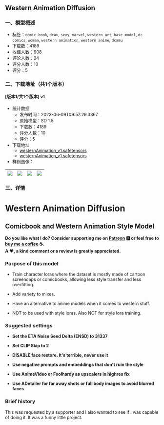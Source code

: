 ## Western Animation Diffusion
### 一、模型概述

- 标签：`comic book`, `dcau`, `sexy`, `marvel`, `western art`, `base model`, `dc comics`, `woman`, `western animation`, `western anime`, `dcamu`
- 下载数：4189
- 收藏人数：908
- 评论人数：24
- 评分人数：10
- 评分：5

### 二、下载地址（共1个版本）

#### [版本1/共1个版本] v1

- 统计数据
  - 发布时间：2023-06-09T09:57:29.336Z
  - 原始模型：SD 1.5
  - 下载数：4189
  - 评分人数：10
  - 评分：5
- 下载地址
  - [westernAnimation_v1.safetensors](https://civitai.com/api/download/models/92044?type=Model&format=SafeTensor&size=full&fp=fp16)
  - [westernAnimation_v1.safetensors](https://civitai.com/api/download/models/92044)
- 样例图像：

| <img src="https://image.civitai.com/xG1nkqKTMzGDvpLrqFT7WA/56b51efd-8c3c-4cfe-8007-cd21d971fee2/width=450/1078708.jpeg" /> | <img src="https://image.civitai.com/xG1nkqKTMzGDvpLrqFT7WA/4e1ffa3d-f7ee-4612-a398-cbf4cbeda382/width=450/1078689.jpeg" /> | <img src="https://image.civitai.com/xG1nkqKTMzGDvpLrqFT7WA/61417732-cf29-481f-ad8e-56ef7ee5d044/width=450/1078665.jpeg" /> | <img src="https://image.civitai.com/xG1nkqKTMzGDvpLrqFT7WA/8c6dc919-233b-425b-9313-c9cf39d84919/width=450/1078667.jpeg" /> |
| ---- | ---- | ---- | ---- |


### 三、详情
<h1 id="heading-2586">Western Animation Diffusion</h1><h2 id="heading-2587">Comicbook and Western Animation Style Model</h2><p><strong>Do you like what I do? Consider supporting me on </strong><a target="_blank" rel="ugc" href="https://www.patreon.com/Lykon275"><strong>Patreon</strong></a><strong> 🅿️ or feel free to </strong><a target="_blank" rel="ugc" href="https://snipfeed.co/lykon"><strong>buy me a coffee</strong></a><strong> ☕. </strong><br /><strong>A ❤️, a kind comment or a review is greatly appreciated.</strong></p><p></p><h3 id="heading-2">Purpose of this model</h3><ul><li><p>Train character loras where the dataset is mostly made of cartoon screencaps or comicbooks, allowing less style transfer and less overfitting.</p></li><li><p>Add variety to mixes.</p></li><li><p>Have an alternative to anime models when it comes to western stuff.</p></li><li><p>NOT to be used with style loras. Also NOT for style lora training.</p></li></ul><p></p><h3 id="heading-236">Suggested settings</h3><ul><li><p><strong>Set the ETA Noise Seed Delta (ENSD) to 31337</strong></p></li><li><p><strong>Set CLIP Skip to 2</strong></p></li><li><p><strong>DISABLE face restore. It's terrible, never use it</strong></p></li><li><p><strong>Use negative prompts and embeddings that don't ruin the style</strong></p></li><li><p><strong>Use AnimeVideo or Foolhardy as upscalers in highres fix</strong></p></li><li><p><strong>Use ADetailer for far away shots or full body images to avoid blurred faces</strong></p></li></ul><p></p><h3 id="heading-651">Brief history</h3><p>This was requested by a supporter and I also wanted to see if I was capable of doing it. It was a funny little project.</p>
